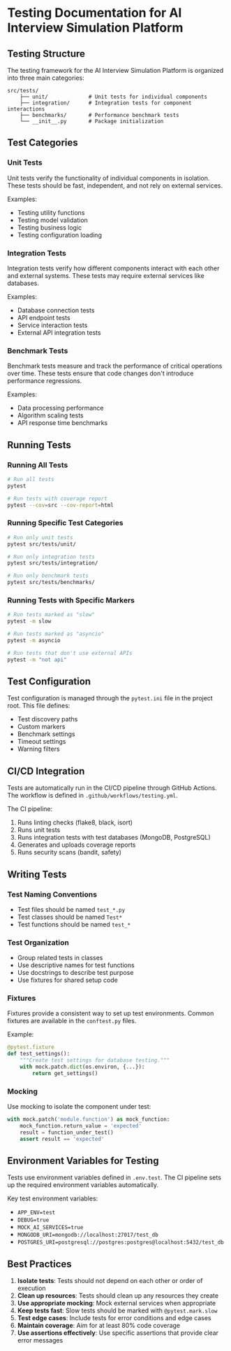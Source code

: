 # Testing Documentation for AI Interview Simulation Platform

## Testing Structure

The testing framework for the AI Interview Simulation Platform is organized into three main categories:

```
src/tests/
    ├── unit/             # Unit tests for individual components
    ├── integration/      # Integration tests for component interactions 
    ├── benchmarks/       # Performance benchmark tests
    └── __init__.py       # Package initialization
```

## Test Categories

### Unit Tests

Unit tests verify the functionality of individual components in isolation. These tests should be fast, independent, and not rely on external services.

Examples:
- Testing utility functions
- Testing model validation
- Testing business logic
- Testing configuration loading

### Integration Tests

Integration tests verify how different components interact with each other and external systems. These tests may require external services like databases.

Examples:
- Database connection tests
- API endpoint tests
- Service interaction tests
- External API integration tests

### Benchmark Tests

Benchmark tests measure and track the performance of critical operations over time. These tests ensure that code changes don't introduce performance regressions.

Examples:
- Data processing performance
- Algorithm scaling tests
- API response time benchmarks

## Running Tests

### Running All Tests

```bash
# Run all tests
pytest

# Run tests with coverage report
pytest --cov=src --cov-report=html
```

### Running Specific Test Categories

```bash
# Run only unit tests
pytest src/tests/unit/

# Run only integration tests
pytest src/tests/integration/

# Run only benchmark tests
pytest src/tests/benchmarks/
```

### Running Tests with Specific Markers

```bash
# Run tests marked as "slow"
pytest -m slow

# Run tests marked as "asyncio"
pytest -m asyncio

# Run tests that don't use external APIs
pytest -m "not api"
```

## Test Configuration

Test configuration is managed through the `pytest.ini` file in the project root. This file defines:

- Test discovery paths
- Custom markers
- Benchmark settings
- Timeout settings
- Warning filters

## CI/CD Integration

Tests are automatically run in the CI/CD pipeline through GitHub Actions. The workflow is defined in `.github/workflows/testing.yml`.

The CI pipeline:
1. Runs linting checks (flake8, black, isort)
2. Runs unit tests
3. Runs integration tests with test databases (MongoDB, PostgreSQL)
4. Generates and uploads coverage reports
5. Runs security scans (bandit, safety)

## Writing Tests

### Test Naming Conventions

- Test files should be named `test_*.py`
- Test classes should be named `Test*`
- Test functions should be named `test_*`

### Test Organization

- Group related tests in classes
- Use descriptive names for test functions
- Use docstrings to describe test purpose
- Use fixtures for shared setup code

### Fixtures

Fixtures provide a consistent way to set up test environments. Common fixtures are available in the `conftest.py` files.

Example:
```python
@pytest.fixture
def test_settings():
    """Create test settings for database testing."""
    with mock.patch.dict(os.environ, {...}):
        return get_settings()
```

### Mocking

Use mocking to isolate the component under test:

```python
with mock.patch('module.function') as mock_function:
    mock_function.return_value = 'expected'
    result = function_under_test()
    assert result == 'expected'
```

## Environment Variables for Testing

Tests use environment variables defined in `.env.test`. The CI pipeline sets up the required environment variables automatically.

Key test environment variables:
- `APP_ENV=test`
- `DEBUG=true`
- `MOCK_AI_SERVICES=true`
- `MONGODB_URI=mongodb://localhost:27017/test_db`
- `POSTGRES_URI=postgresql://postgres:postgres@localhost:5432/test_db`

## Best Practices

1. **Isolate tests**: Tests should not depend on each other or order of execution
2. **Clean up resources**: Tests should clean up any resources they create
3. **Use appropriate mocking**: Mock external services when appropriate
4. **Keep tests fast**: Slow tests should be marked with `@pytest.mark.slow`
5. **Test edge cases**: Include tests for error conditions and edge cases
6. **Maintain coverage**: Aim for at least 80% code coverage
7. **Use assertions effectively**: Use specific assertions that provide clear error messages 